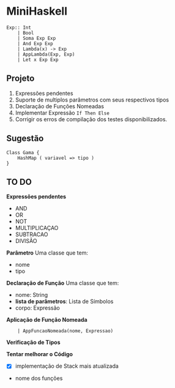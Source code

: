 # MiniHaskell

```
Exp:: Int
	| Bool
	| Soma Exp Exp
	| And Exp Exp
	| Lambda(x) -> Exp
	| AppLambda(Exp, Exp)
	| Let x Exp Exp
```

## Projeto

1. Expressões pendentes
2. Suporte de multiplos parâmetros com seus respectivos tipos
3. Declaração de Funções Nomeadas
4. Implementar Expressão `If Then Else`
5. Corrigir os erros de compilação dos testes disponibilizados.

## Sugestão

```
Class Gama {
	HashMap ( variavel => tipo )
}
```

## TO DO

**Expressões pendentes**
+ AND
+ OR
+ NOT
+ MULTIPLICAÇAO
+ SUBTRACAO
+ DIVISÃO

**Parâmetro**
Uma classe que tem:
+ nome
+ tipo

**Declaração de Função**
Uma classe que tem:
+ nome: String
+ **lista de parâmetros**: Lista de Símbolos
+ corpo: Expressão

**Aplicação de Função Nomeada**
```
	| AppFuncaoNomeada(nome, Expressao)
```

**Verificação de Tipos**

**Tentar melhorar o Código**
+ [x] implementação de Stack mais atualizada
+ nome dos funções
